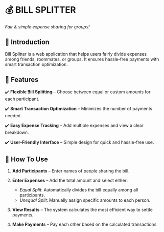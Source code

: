 # 💰 BILL SPLITTER

*Fair & simple expense sharing for groups!*

## 📌 Introduction
Bill Splitter is a web application that helps users fairly divide expenses among friends, roommates, or groups. It ensures hassle-free payments with smart transaction optimization.

## 🚀 Features
✔️ **Flexible Bill Splitting** – Choose between equal or custom amounts for each participant.

✔️ **Smart Transaction Optimization** – Minimizes the number of payments needed.

✔️ **Easy Expense Tracking** – Add multiple expenses and view a clear breakdown.

✔️ **User-Friendly Interface** – Simple design for quick and hassle-free use.

## 📖 How To Use
1. **Add Participants** – Enter names of people sharing the bill.
1. **Enter Expenses** – Add the total amount and select either:
    - *Equal Split*: Automatically divides the bill equally among all participants.
    - *Unequal Split*: Manually assign specific amounts to each person.

1. **View Results** – The system calculates the most efficient way to settle payments.

1. **Make Payments** – Pay each other based on the calculated transactions.